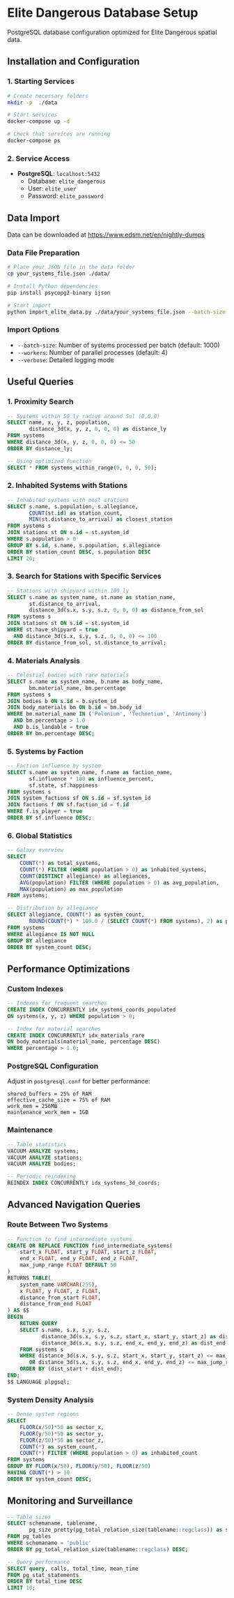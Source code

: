 # Elite Dangerous Database Setup

PostgreSQL database configuration optimized for Elite Dangerous spatial data.

## Installation and Configuration

### 1. Starting Services

```bash
# Create necessary folders
mkdir -p  ./data

# Start services
docker-compose up -d

# Check that services are running
docker-compose ps
```

### 2. Service Access

- **PostgreSQL**: `localhost:5432`
  - Database: `elite_dangerous`
  - User: `elite_user`
  - Password: `elite_password`

## Data Import

Data can be downloaded at https://www.edsm.net/en/nightly-dumps


### Data File Preparation

```bash
# Place your JSON file in the data folder
cp your_systems_file.json ./data/

# Install Python dependencies
pip install psycopg2-binary ijson

# Start import
python import_elite_data.py ./data/your_systems_file.json --batch-size 500 --workers 6
```

### Import Options

- `--batch-size`: Number of systems processed per batch (default: 1000)
- `--workers`: Number of parallel processes (default: 4)
- `--verbose`: Detailed logging mode

## Useful Queries

### 1. Proximity Search

```sql
-- Systems within 50 ly radius around Sol (0,0,0)
SELECT name, x, y, z, population,
       distance_3d(x, y, z, 0, 0, 0) as distance_ly
FROM systems 
WHERE distance_3d(x, y, z, 0, 0, 0) <= 50
ORDER BY distance_ly;

-- Using optimized function
SELECT * FROM systems_within_range(0, 0, 0, 50);
```

### 2. Inhabited Systems with Stations

```sql
-- Inhabited systems with most stations
SELECT s.name, s.population, s.allegiance,
       COUNT(st.id) as station_count,
       MIN(st.distance_to_arrival) as closest_station
FROM systems s
JOIN stations st ON s.id = st.system_id
WHERE s.population > 0
GROUP BY s.id, s.name, s.population, s.allegiance
ORDER BY station_count DESC, s.population DESC
LIMIT 20;
```

### 3. Search for Stations with Specific Services

```sql
-- Stations with shipyard within 100 ly
SELECT s.name as system_name, st.name as station_name,
       st.distance_to_arrival,
       distance_3d(s.x, s.y, s.z, 0, 0, 0) as distance_from_sol
FROM systems s
JOIN stations st ON s.id = st.system_id
WHERE st.have_shipyard = true
  AND distance_3d(s.x, s.y, s.z, 0, 0, 0) <= 100
ORDER BY distance_from_sol, st.distance_to_arrival;
```

### 4. Materials Analysis

```sql
-- Celestial bodies with rare materials
SELECT s.name as system_name, b.name as body_name, 
       bm.material_name, bm.percentage
FROM systems s
JOIN bodies b ON s.id = b.system_id
JOIN body_materials bm ON b.id = bm.body_id
WHERE bm.material_name IN ('Polonium', 'Technetium', 'Antimony')
  AND bm.percentage > 1.0
  AND b.is_landable = true
ORDER BY bm.percentage DESC;
```

### 5. Systems by Faction

```sql
-- Faction influence by system
SELECT s.name as system_name, f.name as faction_name,
       sf.influence * 100 as influence_percent,
       sf.state, sf.happiness
FROM systems s
JOIN system_factions sf ON s.id = sf.system_id
JOIN factions f ON sf.faction_id = f.id
WHERE f.is_player = true
ORDER BY sf.influence DESC;
```

### 6. Global Statistics

```sql
-- Galaxy overview
SELECT 
    COUNT(*) as total_systems,
    COUNT(*) FILTER (WHERE population > 0) as inhabited_systems,
    COUNT(DISTINCT allegiance) as allegiances,
    AVG(population) FILTER (WHERE population > 0) as avg_population,
    MAX(population) as max_population
FROM systems;

-- Distribution by allegiance
SELECT allegiance, COUNT(*) as system_count,
       ROUND(COUNT(*) * 100.0 / (SELECT COUNT(*) FROM systems), 2) as percentage
FROM systems
WHERE allegiance IS NOT NULL
GROUP BY allegiance
ORDER BY system_count DESC;
```

## Performance Optimizations

### Custom Indexes

```sql
-- Indexes for frequent searches
CREATE INDEX CONCURRENTLY idx_systems_coords_populated 
ON systems(x, y, z) WHERE population > 0;

-- Index for material searches
CREATE INDEX CONCURRENTLY idx_materials_rare 
ON body_materials(material_name, percentage DESC) 
WHERE percentage > 1.0;
```

### PostgreSQL Configuration

Adjust in `postgresql.conf` for better performance:

```
shared_buffers = 25% of RAM
effective_cache_size = 75% of RAM
work_mem = 256MB
maintenance_work_mem = 1GB
```

### Maintenance

```sql
-- Table statistics
VACUUM ANALYZE systems;
VACUUM ANALYZE stations;
VACUUM ANALYZE bodies;

-- Periodic reindexing
REINDEX INDEX CONCURRENTLY idx_systems_3d_coords;
```

## Advanced Navigation Queries

### Route Between Two Systems

```sql
-- Function to find intermediate systems
CREATE OR REPLACE FUNCTION find_intermediate_systems(
    start_x FLOAT, start_y FLOAT, start_z FLOAT,
    end_x FLOAT, end_y FLOAT, end_z FLOAT,
    max_jump_range FLOAT DEFAULT 50
)
RETURNS TABLE(
    system_name VARCHAR(255),
    x FLOAT, y FLOAT, z FLOAT,
    distance_from_start FLOAT,
    distance_from_end FLOAT
) AS $$
BEGIN
    RETURN QUERY
    SELECT s.name, s.x, s.y, s.z,
           distance_3d(s.x, s.y, s.z, start_x, start_y, start_z) as dist_start,
           distance_3d(s.x, s.y, s.z, end_x, end_y, end_z) as dist_end
    FROM systems s
    WHERE distance_3d(s.x, s.y, s.z, start_x, start_y, start_z) <= max_jump_range
       OR distance_3d(s.x, s.y, s.z, end_x, end_y, end_z) <= max_jump_range
    ORDER BY (dist_start + dist_end);
END;
$$ LANGUAGE plpgsql;
```

### System Density Analysis

```sql
-- Dense system regions
SELECT 
    FLOOR(x/50)*50 as sector_x,
    FLOOR(y/50)*50 as sector_y,
    FLOOR(z/50)*50 as sector_z,
    COUNT(*) as system_count,
    COUNT(*) FILTER (WHERE population > 0) as inhabited_count
FROM systems
GROUP BY FLOOR(x/50), FLOOR(y/50), FLOOR(z/50)
HAVING COUNT(*) > 10
ORDER BY system_count DESC;
```

## Monitoring and Surveillance

```sql
-- Table sizes
SELECT schemaname, tablename, 
       pg_size_pretty(pg_total_relation_size(tablename::regclass)) as size
FROM pg_tables 
WHERE schemaname = 'public'
ORDER BY pg_total_relation_size(tablename::regclass) DESC;

-- Query performance
SELECT query, calls, total_time, mean_time
FROM pg_stat_statements
ORDER BY total_time DESC
LIMIT 10;
```